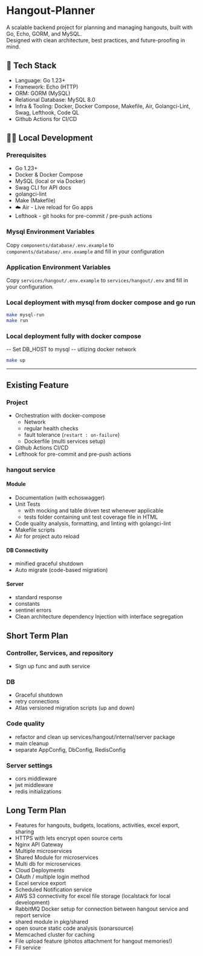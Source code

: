# Hangout-Planner

A scalable backend project for planning and managing hangouts, built with Go, Echo, GORM, and MySQL.  
Designed with clean architecture, best practices, and future-proofing in mind.

## 🚀 Tech Stack

- Language: Go 1.23+
- Framework: Echo (HTTP)
- ORM: GORM (MySQL)
- Relational Database: MySQL 8.0
- Infra & Tooling: Docker, Docker Compose, Makefile, Air, Golangci-Lint, Swag, Lefthook, Code QL
- Github Actions for CI/CD

## 🏃‍♂️ Local Development

### Prerequisites

- Go 1.23+
- Docker & Docker Compose
- MySQL (local or via Docker)
- Swag CLI for API docs
- golangci-lint
- Make (Makefile)
- ☁️ Air - Live reload for Go apps
- Lefthook - git hooks for pre-commit / pre-push actions

### Mysql Environment Variables

Copy `components/database/.env.example` to `components/database/.env.example` and fill in your configuration

### Application Environment Variables

Copy `services/hangout/.env.example` to `services/hangout/.env` and fill in your configuration.

### Local deployment with mysql from docker compose and go run

```sh
make mysql-run
make run
```

### Local deployment fully with docker compose

-- Set DB_HOST to mysql -- utlizing docker network

```sh
make up
```

---

## Existing Feature

### Project

- Orchestration with docker-compose
  - Network
  - regular health checks
  - fault tolerance (`restart : on-failure`)
  - Dockerfile (multi services setup)
- Github Actions CI/CD
- Lefthook for pre-commit and pre-push actions

### hangout service

#### Module

- Documentation (with echoswagger)
- Unit Tests
  - with mocking and table driven test whenever applicable
  - tests folder containing unit test coverage file in HTML
- Code quality analysis, formatting, and linting with golangci-lint
- Makefile scripts
- Air for project auto reload

#### DB Connectivity

- minified graceful shutdown
- Auto migrate (code-based migration)

#### Server

- standard response
- constants
- sentinel errors
- Clean architecture dependency Injection with interface segregation

## Short Term Plan

### Controller, Services, and repository

- Sign up func and auth service

### DB

- Graceful shutdown
- retry connections
- Atlas versioned migration scripts (up and down)

### Code quality

- refactor and clean up services/hangout/internal/server package
- main cleanup
- separate AppConfig, DbConfig, RedisConfig

### Server settings

- cors middleware
- jwt middleware
- redis initializations

## Long Term Plan

- Features for hangouts, budgets, locations, activities, excel export, sharing
- HTTPS with lets encrypt open source certs
- Nginx API Gateway
- Multiple microservices
- Shared Module for microservices
- Multi db for microservices
- Cloud Deployments
- OAuth / multiple login method
- Excel service export
- Scheduled Notification service
- AWS S3 connectivity for excel file storage (localstack for local development)
- RabbitMQ Docker setup for connection between hangout service and report service
- shared module in pkg/shared
- open source static code analysis (sonarsource)
- Memcached cluster for caching
- File upload feature (photos attachment for hangout memories!)
- Fil service
